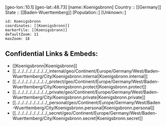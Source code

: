 ﻿---
location: [48.73,10.1] 
mapzoom: [7,12] 
mapmarker: city 
type: City
tags:
- geo/City


SpocWebEntityId: 31747
isDeleted: false
confidential: public

---
[geo-lon::10.1] 
[geo-lat::48.73] 
[name::Koenigsbronn] 
Country :: [[Germany]]  
State :: [[Baden-Wuerttemberg]] 
[Population::] 
[Unknown::] 


```leaflet
id: Koenigsbronn
coordinates: [[Koenigsbronn]] 
markerFile: [[Koenigsbronn]] 
defaultZoom: 11 
maxZoom: 18
```


## Confidential Links & Embeds: 
- [[Koenigsbronn|Koenigsbronn]]  
- [[../../../../../../../../_internal/geo/Continent/Europe/Germany/West/Baden-Wuerttemberg/City/Koenigsbronn.internal|Koenigsbronn.internal]] 
- [[../../../../../../../../_protect/geo/Continent/Europe/Germany/West/Baden-Wuerttemberg/City/Koenigsbronn.protect|Koenigsbronn.protect]] 
- [[../../../../../../../../_private/geo/Continent/Europe/Germany/West/Baden-Wuerttemberg/City/Koenigsbronn.private|Koenigsbronn.private]] 
- [[../../../../../../../../_personal/geo/Continent/Europe/Germany/West/Baden-Wuerttemberg/City/Koenigsbronn.personal|Koenigsbronn.personal]] 
- [[../../../../../../../../_secret/geo/Continent/Europe/Germany/West/Baden-Wuerttemberg/City/Koenigsbronn.secret|Koenigsbronn.secret]] 
